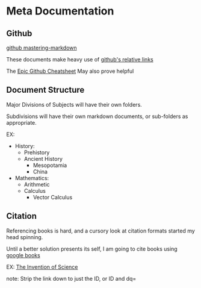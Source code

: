 # Meta Documentation

## Github
[github mastering-markdown](https://help.github.com/articles/basic-writing-and-formatting-syntax/)

These documents make heavy use of [github's relative links](https://help.github.com/articles/relative-links-in-readmes/)

The [Epic Github Cheatsheet](https://github.com/tiimgreen/github-cheat-sheet/blob/master/README.md) May also prove helpful

## Document Structure
Major Divisions of Subjects will have their own folders.

Subdivisions will have their own markdown documents, or sub-folders as appropriate.

EX:
- History:
    - Prehistory
    - Ancient History
        - Mesopotamia
        - China
- Mathematics:
    - Arithmetic
    - Calculus
        - Vector Calculus

## Citation
Referencing books is hard, and a cursory look at citation formats started my head spinning.

Until a better solution presents its self, I am going to cite books using [google books](https://support.google.com/books/answer/80658?hl=en)

EX: [The Invention of Science](https://books.google.com/books?id=7exeBwAAQBAJ&lpg=PP1&dq=the%20invention%20of%20science&pg=PP1#v=onepage&q&f=false)

note: Strip the link down to just the ID, or ID and dq=<title> so that the title is included if the link breaks.
> https://books.google.com/books?id=7exeBwAAQBAJ&lpg=PP1&dq=the%20invention%20of%20science
